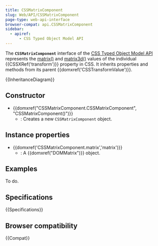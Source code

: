 ```yaml
---
title: CSSMatrixComponent
slug: Web/API/CSSMatrixComponent
page-type: web-api-interface
browser-compat: api.CSSMatrixComponent
sidebar:
  - apiref:
      - CSS Typed Object Model API
---
```


The **`CSSMatrixComponent`** interface of the [CSS Typed Object Model API](/en-US/docs/Web/API/CSS_Object_Model) represents the [matrix()](/en-US/docs/Web/CSS/transform-function/matrix) and [matrix3d()](/en-US/docs/Web/CSS/transform-function/matrix3d) values of the individual {{CSSXRef('transform')}} property in CSS. It inherits properties and methods from its parent {{domxref('CSSTransformValue')}}.

{{InheritanceDiagram}}

## Constructor

- {{domxref("CSSMatrixComponent.CSSMatrixComponent", "CSSMatrixComponent()")}}
  - : Creates a new `CSSMatrixComponent` object.

## Instance properties

- {{domxref('CSSMatrixComponent.matrix','matrix')}}
  - : A {{domxref("DOMMatrix")}} object.

## Examples

To do.

## Specifications

{{Specifications}}

## Browser compatibility

{{Compat}}
